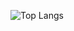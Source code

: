 ![Top Langs](https://github-readme-stats.vercel.app/api/top-langs/?username=danielss0n&layout=compact&theme=onedark&langs_count=6&disable_animations=true&card_width=450)

